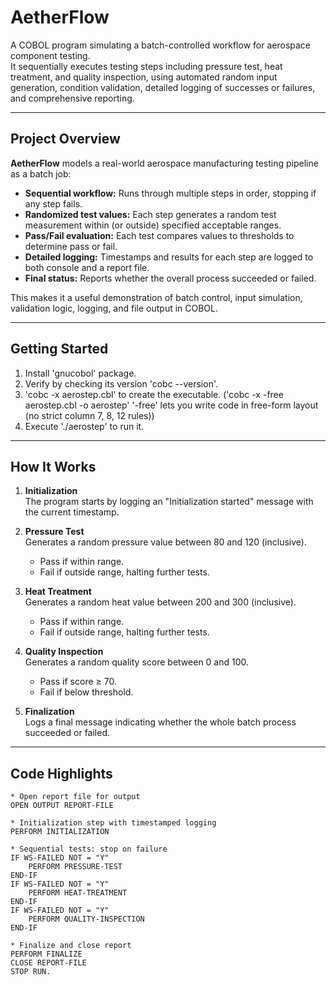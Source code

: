 # AetherFlow

A COBOL program simulating a batch-controlled workflow for aerospace component testing.  
It sequentially executes testing steps including pressure test, heat treatment, and quality inspection, using automated random input generation, condition validation, detailed logging of successes or failures, and comprehensive reporting.

---

## Project Overview

**AetherFlow** models a real-world aerospace manufacturing testing pipeline as a batch job:

- **Sequential workflow:** Runs through multiple steps in order, stopping if any step fails.
- **Randomized test values:** Each step generates a random test measurement within (or outside) specified acceptable ranges.
- **Pass/Fail evaluation:** Each test compares values to thresholds to determine pass or fail.
- **Detailed logging:** Timestamps and results for each step are logged to both console and a report file.
- **Final status:** Reports whether the overall process succeeded or failed.

This makes it a useful demonstration of batch control, input simulation, validation logic, logging, and file output in COBOL.

---

## Getting Started
1. Install 'gnucobol' package.
2. Verify by checking its version 'cobc --version'.
3. 'cobc -x aerostep.cbl' to create the executable. ('cobc -x -free aerostep.cbl -o aerostep' '-free' lets you write code in free-form layout (no strict column 7, 8, 12 rules))
4. Execute './aerostep' to run it.

---

## How It Works

1. **Initialization**  
   The program starts by logging an "Initialization started" message with the current timestamp.

2. **Pressure Test**  
   Generates a random pressure value between 80 and 120 (inclusive).  
   - Pass if within range.  
   - Fail if outside range, halting further tests.

3. **Heat Treatment**  
   Generates a random heat value between 200 and 300 (inclusive).  
   - Pass if within range.  
   - Fail if outside range, halting further tests.

4. **Quality Inspection**  
   Generates a random quality score between 0 and 100.  
   - Pass if score ≥ 70.  
   - Fail if below threshold.

5. **Finalization**  
   Logs a final message indicating whether the whole batch process succeeded or failed.

---

## Code Highlights

```cobol
* Open report file for output
OPEN OUTPUT REPORT-FILE

* Initialization step with timestamped logging
PERFORM INITIALIZATION

* Sequential tests: stop on failure
IF WS-FAILED NOT = "Y"
    PERFORM PRESSURE-TEST
END-IF
IF WS-FAILED NOT = "Y"
    PERFORM HEAT-TREATMENT
END-IF
IF WS-FAILED NOT = "Y"
    PERFORM QUALITY-INSPECTION
END-IF

* Finalize and close report
PERFORM FINALIZE
CLOSE REPORT-FILE
STOP RUN.
